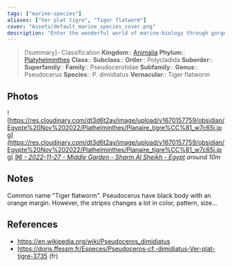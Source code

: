 ```yaml
---
tags: ["marine-species"]
aliases: ["Ver plat tigre", "Tiger flatworm"]
cover: "Assets/default_marine_species_cover.png"
description: "Enter the wonderful world of marine-biology through gorgeous underwater pictures of marine animals."
---
```

> [!summary]- Classification
**Kingdom**:: [Animalia](Animalia.md)
**Phylum**:: [Platyhelminthes](Platyhelminthes.md)
**Class**::
**Subclass**::
**Order**:: Polycladida
**Suborder**::
**Superfamily**::
**Family**:: Pseudocerotidae
**Subfamily**::
**Genus**:: Pseudocerus
**Species**:: P. dimidiatus
**Vernacular**:: Tiger flatworm

## Photos
![https://res.cloudinary.com/dt3d6t2ay/image/upload/v1670157759/obsidian/Egypte%20Nov%202022/Plathelminthes/Planaire_tigre%CC%81_w7c65j.jpg](https://res.cloudinary.com/dt3d6t2ay/image/upload/v1670157759/obsidian/Egypte%20Nov%202022/Plathelminthes/Planaire_tigre%CC%81_w7c65j.jpg)
*[96 - 2022-11-27 - Middle Garden - Sharm Al Sheikh - Egypt](96%20-%202022-11-27%20-%20Middle%20Garden%20-%20Sharm%20Al%20Sheikh%20-%20Egypt.md) around 10m*

## Notes
Common name "Tiger flatworm". Pseudocerus have black body with an orange margin. However, the stripes changes a lot in color, pattern, size... 

## References
- https://en.wikipedia.org/wiki/Pseudoceros_dimidiatus
- https://doris.ffessm.fr/Especes/Pseudoceros-cf.-dimidiatus-Ver-plat-tigre-3735 (fr)